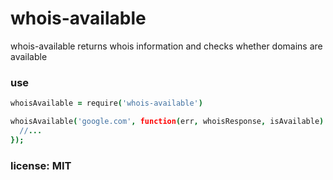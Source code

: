 # whois-available

whois-available returns whois information and checks whether domains are available

### use

```coffeescript
whoisAvailable = require('whois-available')

whoisAvailable('google.com', function(err, whoisResponse, isAvailable) {
  //...
});
```

### license: MIT
